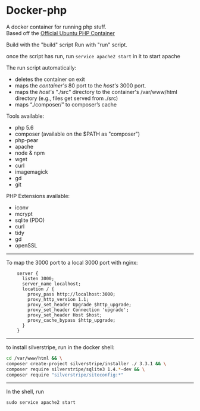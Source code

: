 # Docker-php

A docker container for running php stuff.  
Based off the [Official Ubuntu PHP Container](https://hub.docker.com/_/php/)

Build with the "build" script
Run with "run" script.

once the script has run, run `service apache2 start` in it to start apache

The run script automatically:

- deletes the container on exit
- maps the *container's* 80 port to the *host's* 3000 port.
- maps the *host's* "./src" directory to the container's /var/www/html directory (e.g., files get served from ./src)
- maps “./composer/” to composer’s cache


Tools available:

- php 5.6
- composer (available on the $PATH as "composer")
- php-pear
- apache
- node & npm
- wget
- curl
- imagemagick
- gd
- git

PHP Extensions available:

- iconv
- mcrypt
- sqlite (PDO)
- curl
- tidy
- gd
- openSSL

-----

To map the 3000 port to a local 3000 port with nginx:

```nginx
    server {
      listen 3000;
      server_name localhost;
      location / {
        proxy_pass http://localhost:3000;
        proxy_http_version 1.1;
        proxy_set_header Upgrade $http_upgrade;
        proxy_set_header Connection 'upgrade';
        proxy_set_header Host $host;
        proxy_cache_bypass $http_upgrade;
      }
    }
```

------

to install silverstripe, run in the docker shell:
```sh
cd /var/www/html && \
composer create-project silverstripe/installer ./ 3.3.1 && \
composer require silverstripe/sqlite3 1.4.*-dev && \
composer require "silverstripe/siteconfig:*"
```

------

In the shell, run 

```
sudo service apache2 start
```

